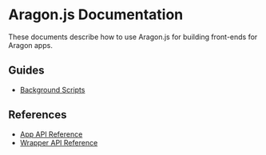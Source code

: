 # Aragon.js Documentation

These documents describe how to use Aragon.js for building front-ends for Aragon apps.

## Guides

- [Background Scripts](BACKGROUND_SCRIPTS.md)

## References

- [App API Reference](APP.md)
- [Wrapper API Reference](WRAPPER.md)

